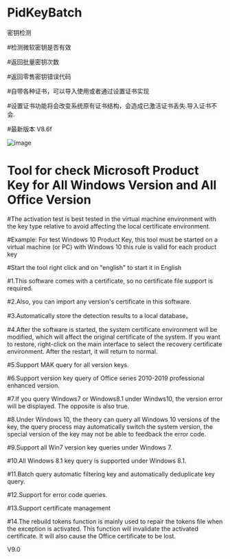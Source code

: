 # PidKeyBatch
密钥检测

#检测微软密钥是否有效

#返回批量密钥次数

#返回零售密钥错误代码

#自带各种证书，可以导入使用或者通过设置证书实现

#设置证书功能将会改变系统原有证书结构，会造成已激活证书丢失.导入证书不会.

#最新版本 V8.6f

![image](https://github.com/laomms/PidKeyBatch/blob/master/pidkey.png)

# Tool for check Microsoft Product Key for All Windows Version and All Office Version

#The activation test is best tested in the virtual machine environment with the key type relative to avoid affecting the local certificate environment.

#Example: For test Windows 10 Product Key, this tool must be started on a virtual machine (or PC) with Windows 10 this rule is valid for each product key

#Start the tool right click and on "english" to start it in English

#1.This software comes with a certificate, so no certificate file support is required.

#2.Also, you can import any version's certificate in this software.

#3.Automatically store the detection results to a local database。

#4.After the software is started, the system certificate environment will be modified, which will affect the original certificate of the system. If you want to restore, right-click on the main interface to select the recovery certificate environment. After the restart, it will return to normal.

#5.Support MAK query for all version keys.

#6.Support version key query of Office series 2010-2019 professional enhanced version.

#7.If you query Windows7 or Windows8.1 under Windws10, the version error will be displayed. The opposite is also true.

#8.Under Windows 10, the theory can query all Windows 10 versions of the key, the query process may automatically switch the system version, the special version of the key may not be able to feedback the error code.

#9.Support all Win7 version key queries under Windows 7.

#10.All Windows 8.1 key query is supported under Windows 8.1.

#11.Batch query automatic filtering key and automatically deduplicate key query.

#12.Support for error code queries.

#13.Support certificate management

#14.The rebuild tokens function is mainly used to repair the tokens file when the exception is activated. This function will invalidate the activated certificate. It will also cause the Office certificate to be lost.



V9.0  

